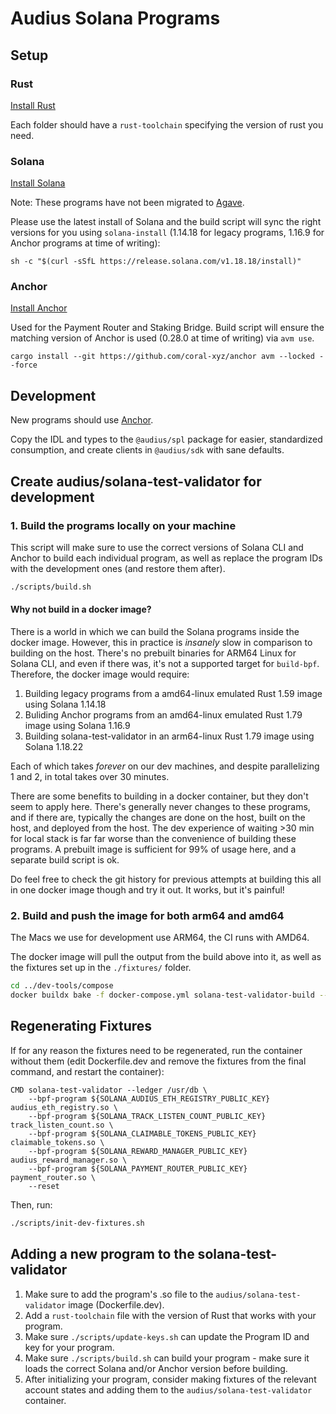 # Audius Solana Programs

## Setup

### Rust

[Install Rust](https://www.rust-lang.org/tools/install)

Each folder should have a `rust-toolchain` specifying the version of rust you need.

### Solana

[Install Solana](https://docs.solanalabs.com/cli/install)

Note: These programs have not been migrated to [Agave](https://solana.com/developers/guides/getstarted/setup-local-development).

Please use the latest install of Solana and the build script will sync the right versions for you using `solana-install` (1.14.18 for legacy programs, 1.16.9 for Anchor programs at time of writing):

```
sh -c "$(curl -sSfL https://release.solana.com/v1.18.18/install)"
```

### Anchor

[Install Anchor](https://www.anchor-lang.com/docs/installation)

Used for the Payment Router and Staking Bridge. Build script will ensure the matching version of Anchor is used (0.28.0 at time of writing) via `avm use`.

```
cargo install --git https://github.com/coral-xyz/anchor avm --locked --force
```

## Development

New programs should use [Anchor](https://www.anchor-lang.com/).

Copy the IDL and types to the `@audius/spl` package for easier, standardized consumption, and create clients in `@audius/sdk` with sane defaults.

## Create audius/solana-test-validator for development

### 1. Build the programs locally on your machine

This script will make sure to use the correct versions of Solana CLI and Anchor to build each individual program, as well as replace the program IDs with the development ones (and restore them after).

```bash
./scripts/build.sh
```

#### Why not build in a docker image?

There is a world in which we can build the Solana programs inside the docker image. However, this in practice is _insanely_ slow in comparison to building on the host. There's no prebuilt binaries for ARM64 Linux for Solana CLI, and even if there was, it's not a supported target for `build-bpf`. Therefore, the docker image would require:

1. Building legacy programs from a amd64-linux emulated Rust 1.59 image using Solana 1.14.18
2. Buliding Anchor programs from an amd64-linux emulated Rust 1.79 image using Solana 1.16.9
3. Building solana-test-validator in an arm64-linux Rust 1.79 image using Solana 1.18.22

Each of which takes _forever_ on our dev machines, and despite parallelizing 1 and 2, in total takes over 30 minutes.

There are some benefits to building in a docker container, but they don't seem to apply here. There's generally never changes to these programs, and if there are, typically the changes are done on the host, built on the host, and deployed from the host. The dev experience of waiting >30 min for local stack is far far worse than the convenience of building these programs. A prebuilt image is sufficient for 99% of usage here, and a separate build script is ok.

Do feel free to check the git history for previous attempts at building this all in one docker image though and try it out. It works, but it's painful!

### 2. Build and push the image for both arm64 and amd64

The Macs we use for development use ARM64, the CI runs with AMD64.

The docker image will pull the output from the build above into it, as well as
the fixtures set up in the `./fixtures/` folder.

```bash
cd ../dev-tools/compose
docker buildx bake -f docker-compose.yml solana-test-validator-build --push
```

## Regenerating Fixtures

If for any reason the fixtures need to be regenerated, run the container without them (edit Dockerfile.dev and remove the fixtures from the final command, and restart the container):

```docker
CMD solana-test-validator --ledger /usr/db \
    --bpf-program ${SOLANA_AUDIUS_ETH_REGISTRY_PUBLIC_KEY} audius_eth_registry.so \
    --bpf-program ${SOLANA_TRACK_LISTEN_COUNT_PUBLIC_KEY} track_listen_count.so \
    --bpf-program ${SOLANA_CLAIMABLE_TOKENS_PUBLIC_KEY} claimable_tokens.so \
    --bpf-program ${SOLANA_REWARD_MANAGER_PUBLIC_KEY} audius_reward_manager.so \
    --bpf-program ${SOLANA_PAYMENT_ROUTER_PUBLIC_KEY} payment_router.so \
    --reset
```

Then, run:

```bash
./scripts/init-dev-fixtures.sh
```

## Adding a new program to the solana-test-validator

1. Make sure to add the program's .so file to the `audius/solana-test-validator` image (Dockerfile.dev).
2. Add a `rust-toolchain` file with the version of Rust that works with your program.
3. Make sure `./scripts/update-keys.sh` can update the Program ID and key for your program.
4. Make sure `./scripts/build.sh` can build your program - make sure it loads the correct Solana and/or Anchor version before building.
5. After initializing your program, consider making fixtures of the relevant account states and adding them to the `audius/solana-test-validator` container.
